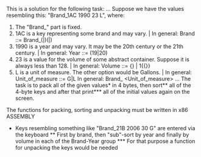This is a solution for the following task:
...
Suppose we have the values resembling this: "Brand_1AC 1990 23 L", 
where:
1. The "Brand_" part is fixed.
2. 1AC is a key representing some brand and may vary.                                           | In general: Brand ::= Brand_<digit>(<char>|<digit>)(<char>|<digit>)
3. 1990 is a year and may vary. It may be the 20th century or the 21th century.                 | In general: Year ::= (19|20)<digit><digit>
4. 23 is a value for the volume of some abstract container. Suppose it is always less than 128. | In general: Volume ::= <digit>{<digit>} | 1{<digit>{<digit>}}
5. L is a unit of measure. The other option would be Gallons.                                   | In general: Unit_of_measure ::= G|L
In general: Brand_<digit><letter><letter> <Year> <Volume> <Unit_of_measure>
...
The task is to pack all of the given values*
in 4 bytes, then sort** all of the 4-byte keys
and after that print*** all of the initial values again
on the screen.

The functions for packing, sorting and unpacking must be written in x86 ASSEMBLY

* Keys resembling something like "Brand_21B 2006 30 G" are entered via the keyboard
** First by brand, then "sub"-sort by year and finally by volume in each of the Brand-Year group
*** For that purpose a function for unpacking the keys would be needed
